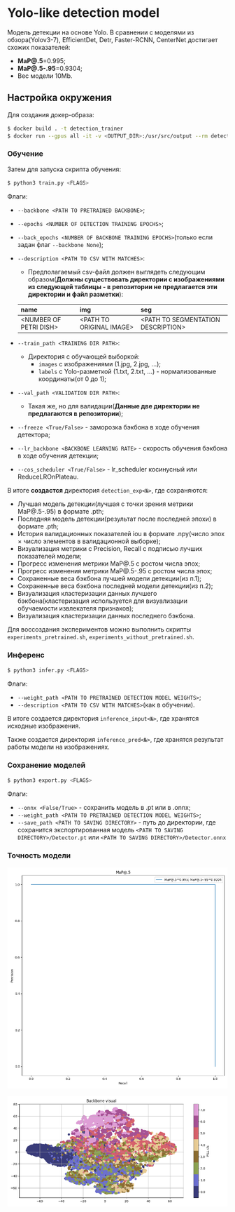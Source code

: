 # Yolo-like detection model

Модель детекции на основе Yolo. В сравнении с моделями из обзора(Yolov3-7), EfficientDet, Detr, Faster-RCNN, CenterNet достигает схожих показателей:

- **MaP@.5**=0.995;
- **MaP@.5-.95**=0.9304;
- Вес модели 10Mb.

## Настройка окружения

Для создания докер-образа:
```bash
$ docker build . -t detection_trainer
$ docker run --gpus all -it -v <OUTPUT_DIR>:/usr/src/output --rm detection_trainer
```

### Обучение
Затем для запуска скрипта обучения:

```bash
$ python3 train.py <FLAGS>
```

Флаги:
- `--backbone <PATH TO PRETRAINED BACKBONE>`;
- `--epochs <NUMBER OF DETECTION TRAINING EPOCHS>`;
- `--back_epochs <NUMBER OF BACKBONE TRAINING EPOCHS>`(только если задан флаг `--backbone None`);
- `--description <PATH TO CSV WITH MATCHES>`:
    - Предполагаемый csv-файл должен выглядеть следующим образом(**Должны существовать директории с изображениями из следующей таблицы - в репозитории не предлагается эти директории и файл разметки**):

    |name|img|seg|
    |----|---|---|
    |\<NUMBER OF PETRI DISH>|\<PATH TO ORIGINAL IMAGE>|\<PATH TO SEGMENTATION DESCRIPTION>|
- `--train_path <TRAINING DIR PATH>`:
    - Директория с обучающей выборкой:
        - `images` с изображениями (1.jpg, 2.jpg, ...);
        - `labels` с Yolo-разметкой (1.txt, 2.txt, ...) - нормализованные координаты(от 0 до 1);
- `--val_path <VALIDATION DIR PATH>`:
    - Такая же, но для валидации(**Данные две директории не предлагаются в репозитории**);
- `--freeze <True/False>` - заморозка бэкбона в ходе обучения детектора;
- `--lr_backbone <BACKBONE LEARNING RATE>` - скорость обучения бэкбона в ходе обучения детекции;
- `--cos_scheduler <True/False>` - lr_scheduler косинусный или ReduceLROnPlateau.

В итоге **создастся** директория `detection_exp<№>`, где сохраняются:
- Лучшая модель детекции(лучшая с точки зрения метрики MaP@.5-.95) в формате .pth;
- Последняя модель детекции(результат после последней эпохи) в формате .pth;
- История валидационных показателей iou в формате .npy(число эпох $\times$ число элементов в валидационной выборке);
- Визуализация метрики с Precision, Recall с подписью лучших показателей модели;
- Прогресс изменения метрики MaP@.5 с ростом числа эпох;
- Прогресс изменения метрики MaP@.5-.95 с ростом числа эпох;
- Сохраненные веса бэкбона лучшей модели детекции(из п.1);
- Сохраненные веса бэкбона последней модели детекции(из п.2);
- Визуализация кластеризации данных лучшего бэкбона(кластеризация используется для визуализации обучаемости извлекателя признаков);
- Визуализация кластеризации данных последнего бэкбона.

Для воссоздания экспериментов можно выполнить скрипты `experiments_pretrained.sh`, `experiments_without_pretrained.sh`.

### Инференс

```bash
$ python3 infer.py <FLAGS>
```
Флаги:
- `--weight_path <PATH TO PRETRAINED DETECTION MODEL WEIGHTS>`;
- `--description <PATH TO CSV WITH MATCHES>`(как в обучении).

В итоге создается директория `inference_input<№>`, где хранятся исходные изображения.

Также создается директория `inference_pred<№>`, где хранятся результат работы модели на изображениях.

### Сохранение моделей

```bash
$ python3 export.py <FLAGS>
```
Флаги:
- `--onnx <False/True>` - сохранить модель в .pt или в .onnx;
- `--weight_path <PATH TO PRETRAINED DETECTION MODEL WEIGHTS>`;
- `--save_path <PATH TO SAVING DIRECTORY>` - путь до директории, где сохранится экспортированная модель `<PATH TO SAVING DIRECTORY>/Detector.pt` или `<PATH TO SAVING DIRECTORY>/Detector.onnx`

### Точность модели

![MaP](./pretrained/MaP.png)

![Clustering](./pretrained/TunedBackboneTSNEVisual_Best.png)